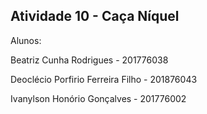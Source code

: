 ## Atividade 10 - Caça Níquel

Alunos:

<p>Beatriz Cunha Rodrigues - 201776038</p>
<p>Deoclécio Porfirio Ferreira Filho - 201876043</p>
<p>Ivanylson Honório Gonçalves - 201776002</p>
